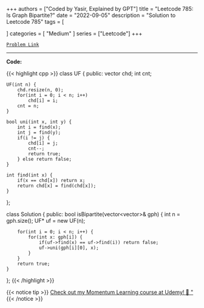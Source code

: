 
+++
authors = ["Coded by Yasir, Explained by GPT"]
title = "Leetcode 785: Is Graph Bipartite?"
date = "2022-09-05"
description = "Solution to Leetcode 785"
tags = [
    
]
categories = [
    "Medium"
]
series = ["Leetcode"]
+++



[`Problem Link`](https://leetcode.com/problems/is-graph-bipartite/description/)

---

**Code:**

{{< highlight cpp >}}
class UF {
public:
    vector<int> chd;
    int cnt;
    
    UF(int n) {
        chd.resize(n, 0);
        for(int i = 0; i < n; i++)
            chd[i] = i;
        cnt = n;
    }
    
    bool uni(int x, int y) {
        int i = find(x);
        int j = find(y);
        if(i != j) {
            chd[i] = j;
            cnt--;
            return true;
        } else return false;
    }
    
    int find(int x) {
        if(x == chd[x]) return x;
        return chd[x] = find(chd[x]);
    }
};

class Solution {
public:
    bool isBipartite(vector<vector<int>>& gph) {
        int n = gph.size();
          UF* uf = new UF(n);

        for(int i = 0; i < n; i++) {
            for(int x: gph[i]) {
                if(uf->find(x) == uf->find(i)) return false;
                uf->uni(gph[i][0], x);
            }
        }
        return true;      
    }
};
{{< /highlight >}}


{{< notice tip >}}
[Check out my Momentum Learning course at Udemy! 🚀 "](https://www.udemy.com/course/blind-75-the-data-structures-and-algorithms-essentials/)
{{< /notice >}}

